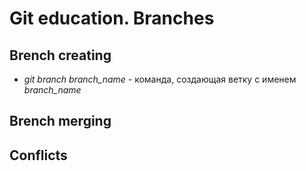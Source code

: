 # Git education. Branches

## Brench creating

* *git branch branch_name* - команда, создающая ветку с именем *branch_name*

## Brench merging

## Conflicts